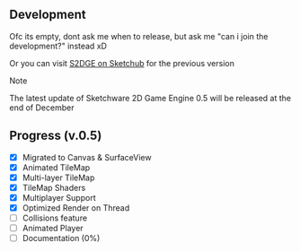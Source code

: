 ## Development

Ofc its empty, dont ask me when to release, but ask me "can i join the development?" instead xD
<p>
  Or you can visit <a href="https://web.sketchub.in/p/808">S2DGE on Sketchub</a> for the previous version
</p>

> [!NOTE]
> The latest update of Sketchware 2D Game Engine 0.5 will be released at the end of December

## Progress (v.0.5)
- [x] Migrated to Canvas & SurfaceView
- [x] Animated TileMap
- [x] Multi-layer TileMap
- [x] TileMap Shaders
- [x] Multiplayer Support
- [x] Optimized Render on Thread
- [ ] Collisions feature
- [ ] Animated Player
- [ ] Documentation (0%)
